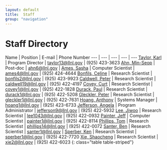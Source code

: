 ```yaml
---
layout: default
title:  Staff
group: "navigation"
---
```


# Staff Directory

Name | Position | E-mail | Phone Number
--- | --- | --- | --- | ---
[Taylor, Karl][taylor] | Program Director |	taylor13@llnl.gov |	(925) 423-3623
[Ahn, Min-Seop][ahn] | Post-doc | ahn6@llnl.gov |
[Ames, Sasha][ames] | Computer Scientist | ames4@llnl.gov	| (925) 424-4644
[Bonfils, Celine][bonfils] | Research Scientist | bonfils2@llnl.gov | (925) 423-9923
[Caldwell, Peter][caldwell] | Research Scientist | caldwell19@llnl.gov | (925) 422-4197
[Covey, Curt][covey] | Research Scientist | covey1@llnl.gov	| (925) 422-1828
[Durack, Paul][durack] | Research Scientist	| durack1@llnl.gov	| (925) 422-5208
[Gleckler, Peter][gleckler] | Research Scientist | gleckler1@llnl.gov	| (925) 422-7631
[Hoang, Anthony][hoang] | Systems Manager	| hoang1@llnl.gov	| (925) 423-6733
[Jefferson, Angela][jefferson] | Program Administrator | jefferson9@llnl.gov | (925) 422-5932
[Lee, Jiwoo][lee] | Research Scientist | lee1043@llnl.gov | (925) 422-0932
[Painter, Jeff][painter] | Computer Scientist	| painter1@llnl.gov	| (925) 422-8114
[Phillips, Tom][phillips] | Research Scientist | phillips14@llnl.gov | (925) 422-0072
[Santer, Ben][santer] | Research Scientist | santer1@llnl.gov	|
[Sperber, Ken][sperber] | Research Scientist | sperber1@llnl.gov | (925) 422-7720
[Xie, Shaocheng][xie] | Research Scientist	| xie2@llnl.gov	| (925) 422-6023
{: class="table table-striped"}

[taylor]: {{site.baseurl}}/staff/taylor/index.html
[ahn]: {{site.baseurl}}/staff/ahn/index.html
[ames]: {{site.baseurl}}/staff/ames/index.html
[bonfils]: {{site.baseurl}}/staff/bonfils/index.html
[caldwell]: {{site.baseurl}}/staff/caldwell/index.html
[covey]: {{site.baseurl}}/staff/covey/index.html
[durack]: {{site.baseurl}}/staff/durack/index.html
[gleckler]: {{site.baseurl}}/staff/gleckler/index.html
[hoang]: {{site.baseurl}}/staff/hoang/index.html
[lee]: {{site.baseurl}}/staff/lee/index.html
[painter]: {{site.baseurl}}/staff/painter/index.html
[phillips]: {{site.baseurl}}/staff/phillips/index.html
[santer]: {{site.baseurl}}/staff/santer/index.html
[sperber]: {{site.baseurl}}/staff/sperber/index.html
[jefferson]: {{site.baseurl}}/staff/jefferson/index.html
[xie]: {{site.baseurl}}/staff/Xie/index.html
